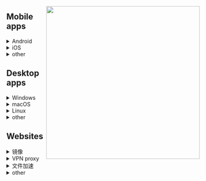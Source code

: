 [<img align="right" src="https://github.com/KPI0/academic-research/blob/main/image/ahmem-sc1cm.png" width="400px" />](https://baike.baidu.com/item/%E8%A1%8C%E6%94%BF%E5%A4%84%E7%BD%9A/662146?fr=aladdin)

## Mobile apps  
<details>
  <summary>Android</summary>
  
  [Shadowsocksr-v2ray-trojan-Android](https://github.com/xxf098/shadowsocksr-v2ray-trojan-android/releases)<br>
  [ClashForAndroid](https://github.com/Kr328/ClashForAndroid/releases)<br>
  [Shadowsocks-Android](https://github.com/shadowsocks/shadowsocks-android/releases)<br>
  [ShadowsocksR-Android](https://github.com/HMBSbige/ShadowsocksR-Android/releases)<br>
  [v2rayNG](https://github.com/2dust/v2rayNG/releases)<br>
  [ClashRForAndroid](https://github.com/naicfeng/ClashRForAndroid/releases)<br>
  [kitsunebi-Android](https://github.com/eycorsican/kitsunebi-android/releases)<br>
  [SagerNet](https://github.com/SagerNet/SagerNet/releases)<br>
  [Surfboard](https://manual.getsurfboard.com/)<br>
  [igniter](https://github.com/trojan-gfw/igniter/releases)<br>
  [Pharos](https://github.com/PharosVip/Pharos-Android-Test/releases)<br>
  ~~[bifrostv](https://github.com/v2raym/bifrostv)~~<br>
[Telegram](https://telegram.org/android)<br>
[Nekogram X](https://github.com/NekoX-Dev/NekoX/releases)<br>
</details>
<details>
  <summary>iOS</summary>
  
[shadowrocket](https://apps.apple.com/us/app/shadowrocket/id932747118)<br>
[Quantumult X](https://apps.apple.com/us/app/quantumult-x/id1443988620)<br>
[Choc](https://apps.apple.com/us/app/choc/id1582542227)<br>
[Stash](https://apps.apple.com/us/app/stash-rule-based-proxy/id1596063349)<br>
[Kitsunebi](https://apps.apple.com/us/app/kitsunebi-proxy-utility/id1446584073)<br>
[Telegram](https://apps.apple.com/us/app/telegram-messenger/id686449807)<br>
</details>
<details>
  <summary>other</summary>
</details>

## Desktop apps
<details>
  <summary>Windows</summary>
  
[Clash](https://github.com/Fndroid/clash_for_windows_pkg/releases)、[Clash中文汉化包](https://github.com/BoyceLig/Clash_Chinese_Patch/releases)<br>
[v2rayN](https://github.com/2dust/v2rayN/releases)<br>
[Shadowsocks-Windows](https://github.com/shadowsocks/shadowsocks-windows/releases)<br>
[ShadowsocksR-Windows](https://github.com/HMBSbige/ShadowsocksR-Windows/releases)<br>
[SSTap](https://github.com/FQrabbit/SSTap-Rule/releases/tag/SSTap%E5%B8%B8%E7%94%A8%E7%89%88%E6%9C%AC%E5%8F%8A%E5%8E%BB%E5%B9%BF%E5%91%8A)<br>
[Qv2ray](https://github.com/Qv2ray/Qv2ray/releases)<br>
[Telegram](https://telegram.org/dl/desktop/win64)<br>
</details>
<details>
  <summary>macOS</summary>
  
[Clash](https://github.com/Fndroid/clash_for_windows_pkg/releases)<br>
[ClashX](https://github.com/yichengchen/clashX/releases)<br>
[ShadowsocksX](https://github.com/qinyuhang/ShadowsocksX-NG-R/releases)<br>
[V2rayU](https://github.com/yanue/V2rayU/releases)<br>
[Telegram](https://telegram.org/dl/desktop/mac)
</details>
<details>
  <summary>Linux</summary>
 
[Telegram](https://telegram.org/dl/desktop/linux)<br>
</details>
<details>
  <summary>other</summary> 
</details>

## Websites
<details>
  <summary>镜像</summary>
  
[镜像导航mirrorz](https://mirrorz.org/)<br>
[清华大学开源软件镜像站](https://mirrors4.tuna.tsinghua.edu.cn/)<br>
[MSDN我告诉你](https://msdn.itellyou.cn/)<br>
[万维百科](https://www.wanweibaike.net/)<br>
[library.ac.cn](https://www.library.ac.cn/)<br>
[ac.scmor.com](https://ac.scmor.com/)<br>
[scholar.scqylaw.com](http://scholar.scqylaw.com/)<br>
[jsdelivr](https://www.jsdelivr.com/)<br>
</details>
<details>
  <summary>VPN proxy</summary>

[公共VPN中继服务器](https://www.vpngate.net/cn/)<br>
</details>
<details>
  <summary>文件加速</summary>
  
[GitHub文件加速下载](https://gitcdn.top/)<br>
</details>
<details>
  <summary>other</summary>
  
</details>

